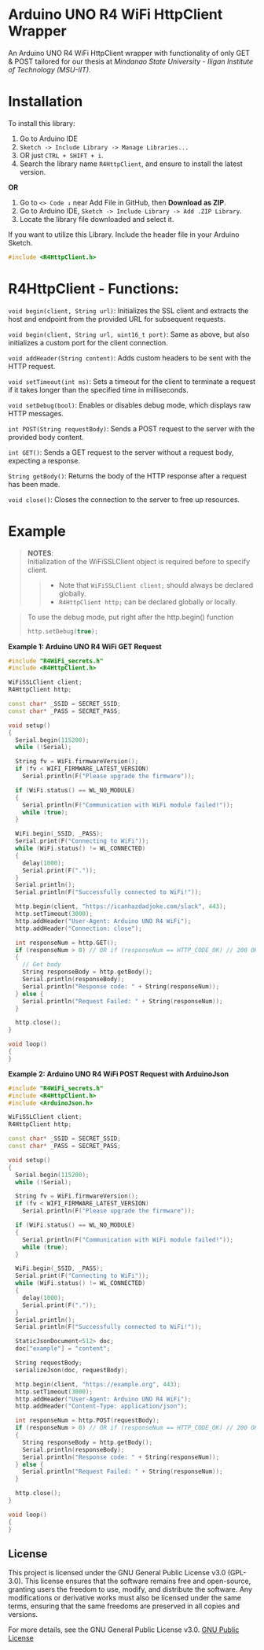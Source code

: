 # Arduino UNO R4 WiFi HttpClient Wrapper

An Arduino UNO R4 WiFi HttpClient wrapper with functionality of only GET & POST tailored for our thesis at *Mindanao State University - Iligan Institute of Technology (MSU-IIT)*.

# Installation
To install this library:

1. Go to Arduino IDE
2. `Sketch -> Include Library -> Manage Libraries...`
3. OR just `CTRL + SHIFT + i`.
4. Search the library name `R4HttpClient`, and ensure to install the latest version.

__OR__
1. Go to `<> Code ↓` near Add File in GitHub, then __Download as ZIP__.
2. Go to Arduino IDE, `Sketch -> Include Library -> Add .ZIP Library`.
3. Locate the library file downloaded and select it.

If you want to utilize this Library. Include the header file in your Arduino Sketch.
```cpp
#include <R4HttpClient.h>
```

# R4HttpClient - Functions:

`void begin(client, String url)`: Initializes the SSL client and extracts the host and endpoint from the provided URL for subsequent requests.

`void begin(client, String url, uint16_t port)`: Same as above, but also initializes a custom port for the client connection.

`void addHeader(String content)`: Adds custom headers to be sent with the HTTP request.

`void setTimeout(int ms)`: Sets a timeout for the client to terminate a request if it takes longer than the specified time in milliseconds.

`void setDebug(bool)`: Enables or disables debug mode, which displays raw HTTP messages.

`int POST(String requestBody)`: Sends a POST request to the server with the provided body content.

`int GET()`: Sends a GET request to the server without a request body, expecting a response.

`String getBody()`: Returns the body of the HTTP response after a request has been made.

`void close()`: Closes the connection to the server to free up resources.

# Example
> __NOTES__:<br>
> Initialization of the WiFiSSLClient object is required before to specify client.
> <br>
> > - Note that `WiFiSSLClient client;` should always be declared globally.
> > - `R4HttpClient http;` can be declared globally or locally.

> To use the debug mode, put right after the http.begin() function
> ```cpp
> http.setDebug(true);

__Example 1: Arduino UNO R4 WiFi GET Request__
```cpp
#include "R4WiFi_secrets.h"
#include <R4HttpClient.h>

WiFiSSLClient client;
R4HttpClient http;

const char* _SSID = SECRET_SSID;
const char* _PASS = SECRET_PASS;

void setup()
{
  Serial.begin(115200);
  while (!Serial);

  String fv = WiFi.firmwareVersion();
  if (fv < WIFI_FIRMWARE_LATEST_VERSION)
    Serial.println(F("Please upgrade the firmware"));

  if (WiFi.status() == WL_NO_MODULE)
  {
    Serial.println(F("Communication with WiFi module failed!"));
    while (true);
  }

  WiFi.begin(_SSID, _PASS);
  Serial.print(F("Connecting to WiFi"));
  while (WiFi.status() != WL_CONNECTED)
  {
    delay(1000);
    Serial.print(F("."));
  }
  Serial.println();
  Serial.println(F("Successfully connected to WiFi!"));

  http.begin(client, "https://icanhazdadjoke.com/slack", 443);
  http.setTimeout(3000);
  http.addHeader("User-Agent: Arduino UNO R4 WiFi");
  http.addHeader("Connection: close");

  int responseNum = http.GET();
  if (responseNum > 0) // OR if (responseNum == HTTP_CODE_OK) // 200 OK
  {
    // Get body
    String responseBody = http.getBody();
    Serial.println(responseBody);
    Serial.println("Response code: " + String(responseNum));
  } else {
    Serial.println("Request Failed: " + String(responseNum));
  }

  http.close();
}

void loop()
{
}
```

__Example 2: Arduino UNO R4 WiFi POST Request with ArduinoJson__
```cpp
#include "R4WiFi_secrets.h"
#include <R4HttpClient.h>
#include <ArduinoJson.h>

WiFiSSLClient client;
R4HttpClient http;

const char* _SSID = SECRET_SSID;
const char* _PASS = SECRET_PASS;

void setup()
{
  Serial.begin(115200);
  while (!Serial);

  String fv = WiFi.firmwareVersion();
  if (fv < WIFI_FIRMWARE_LATEST_VERSION)
    Serial.println(F("Please upgrade the firmware"));

  if (WiFi.status() == WL_NO_MODULE)
  {
    Serial.println(F("Communication with WiFi module failed!"));
    while (true);
  }

  WiFi.begin(_SSID, _PASS);
  Serial.print(F("Connecting to WiFi"));
  while (WiFi.status() != WL_CONNECTED)
  {
    delay(1000);
    Serial.print(F("."));
  }
  Serial.println();
  Serial.println(F("Successfully connected to WiFi!"));

  StaticJsonDocument<512> doc;
  doc["example"] = "content";

  String requestBody;
  serializeJson(doc, requestBody);

  http.begin(client, "https://example.org", 443);
  http.setTimeout(3000);
  http.addHeader("User-Agent: Arduino UNO R4 WiFi");
  http.addHeader("Content-Type: application/json");

  int responseNum = http.POST(requestBody);
  if (responseNum > 0) // OR if (responseNum == HTTP_CODE_OK) // 200 OK
  {
    String responseBody = http.getBody();
    Serial.println(responseBody);
    Serial.println("Response code: " + String(responseNum));
  } else {
    Serial.println("Request Failed: " + String(responseNum));
  }

  http.close();
}

void loop()
{
}
```

## License
This project is licensed under the GNU General Public License v3.0 (GPL-3.0). This license ensures that the software remains free and open-source, granting users the freedom to use, modify, and distribute the software. Any modifications or derivative works must also be licensed under the same terms, ensuring that the same freedoms are preserved in all copies and versions.

For more details, see the GNU General Public License v3.0.
[GNU Public License](https://www.gnu.org/licenses/gpl-3.0.html)
